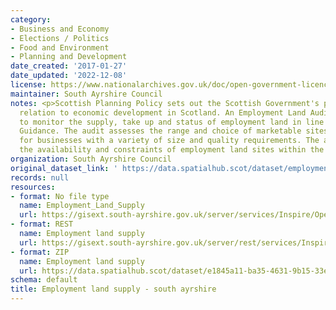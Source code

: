 ```yaml
---
category:
- Business and Economy
- Elections / Politics
- Food and Environment
- Planning and Development
date_created: '2017-01-27'
date_updated: '2022-12-08'
license: https://www.nationalarchives.gov.uk/doc/open-government-licence/version/3/
maintainer: South Ayrshire Council
notes: <p>Scottish Planning Policy sets out the Scottish Government's policies in
  relation to economic development in Scotland. An Employment Land Audit is produced
  to monitor the supply, take up and status of employment land in line with National
  Guidance. The audit assesses the range and choice of marketable sites and locations
  for businesses with a variety of size and quality requirements. The audit identifies
  the availability and constraints of employment land sites within the local authority.</p>
organization: South Ayrshire Council
original_dataset_link: ' https://data.spatialhub.scot/dataset/employment_land_supply-sa'
records: null
resources:
- format: No file type
  name: Employment_Land_Supply
  url: https://gisext.south-ayrshire.gov.uk/server/services/Inspire/OpenData/MapServer/WFSServer?request=GetCapabilities&service=WFS
- format: REST
  name: Employment land supply
  url: https://gisext.south-ayrshire.gov.uk/server/rest/services/Inspire/OpenData/MapServer/31/query?outFields=*&where=1%3D1
- format: ZIP
  name: Employment land supply
  url: https://data.spatialhub.scot/dataset/e1845a11-ba35-4631-9b15-33ed37c16b19/resource/ec788457-a42d-4406-88c9-254ba410089e/download/south_ayrshire_json_dump.zip
schema: default
title: Employment land supply - south ayrshire
---
```

